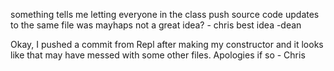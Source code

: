 something tells me letting everyone in the class push source code updates to the same file was mayhaps not a great idea? - chris
best idea -dean


Okay, I pushed a commit from Repl after making my constructor and it looks like that may have messed with some other files. Apologies if so - Chris
